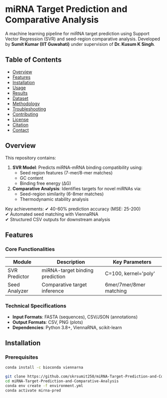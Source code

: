 # miRNA Target Prediction and Comparative Analysis

A machine learning pipeline for miRNA target prediction using Support Vector Regression (SVR) and seed-region comparative analysis. Developed by **Sumit Kumar (IIT Guwahati)** under supervision of **Dr. Kusum K Singh**.

## Table of Contents
- [Overview](#overview)
- [Features](#features)
- [Installation](#installation)
- [Usage](#usage)
- [Results](#results)
- [Dataset](#dataset)
- [Methodology](#methodology)
- [Troubleshooting](#troubleshooting)
- [Contributing](#contributing)
- [License](#license)
- [Citation](#citation)
- [Contact](#contact)

## Overview
This repository contains:
1. **SVR Model**: Predicts miRNA-mRNA binding compatibility using:
   - Seed region features (7-mer/8-mer matches)
   - GC content
   - Binding free energy (ΔG)
2. **Comparative Analysis**: Identifies targets for novel miRNAs via:
   - Seed-region similarity (6-8mer matches)
   - Thermodynamic stability analysis

Key achievements:
✔ 40-60% prediction accuracy (MSE: 25-200)  
✔ Automated seed matching with ViennaRNA  
✔ Structured CSV outputs for downstream analysis


## Features

### Core Functionalities
| Module        | Description                       | Key Parameters         |
|---------------|-----------------------------------|------------------------|
| SVR Predictor | miRNA-target binding prediction   | C=100, kernel='poly'   |
| Seed Analyzer | Comparative target inference      | 6mer/7mer/8mer matching|

### Technical Specifications
- **Input Formats**: FASTA (sequences), CSV/JSON (annotations)
- **Output Formats**: CSV, PNG (plots)
- **Dependencies**: Python 3.8+, ViennaRNA, scikit-learn


## Installation

### Prerequisites
```bash
conda install -c bioconda viennarna

git clone https://github.com/skrsumit250/miRNA-Target-Prediction-and-Comparative-Analysis.git
cd miRNA-Target-Prediction-and-Comparative-Analysis
conda env create -f environment.yml
conda activate mirna-pred
